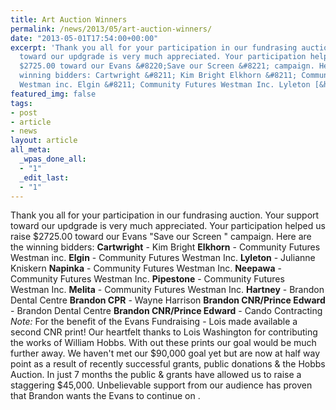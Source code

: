 ```yaml
---
title: Art Auction Winners
permalink: /news/2013/05/art-auction-winners/
date: "2013-05-01T17:54:00+00:00"
excerpt: 'Thank you all for your participation in our fundrasing auction. Your support
  toward our updgrade is very much appreciated. Your participation helped us raise
  $2725.00 toward our Evans &#8220;Save our Screen &#8221; campaign. Here are the
  winning bidders: Cartwright &#8211; Kim Bright Elkhorn &#8211; Community Futures
  Westman inc. Elgin &#8211; Community Futures Westman Inc. Lyleton [&hellip;]'
featured_img: false
tags:
- post
- article
- news
layout: article
all_meta:
  _wpas_done_all:
  - "1"
  _edit_last:
  - "1"
---
```


Thank you all for your participation in our fundrasing auction. Your support toward our updgrade is very much appreciated. Your participation helped us raise $2725.00 toward our Evans "Save our Screen " campaign. Here are the winning bidders: **Cartwright** - Kim Bright **Elkhorn** - Community Futures Westman inc. **Elgin** - Community Futures Westman Inc. **Lyleton** - Julianne Kniskern **Napinka** - Community Futures Westman Inc. **Neepawa** - Community Futures Westman Inc. **Pipestone** - Community Futures Westman Inc. **Melita** - Community Futures Westman Inc. **Hartney** - Brandon Dental Centre **Brandon CPR** - Wayne Harrison **Brandon CNR/Prince Edward** - Brandon Dental Centre **Brandon CNR/Prince Edward** - Cando Contracting *Note:* For the benefit of the Evans Fundraising - Lois made available a second CNR print! Our heartfelt thanks to Lois Washington for contributing the works of William Hobbs. With out these prints our goal would be much further away. We haven't met our $90,000 goal yet but are now at half way point as a result of recently successful grants, public donations &amp; the Hobbs Auction. In just 7 months the public &amp; grants have allowed us to raise a staggering $45,000. Unbelievable support from our audience has proven that Brandon wants the Evans to continue on .